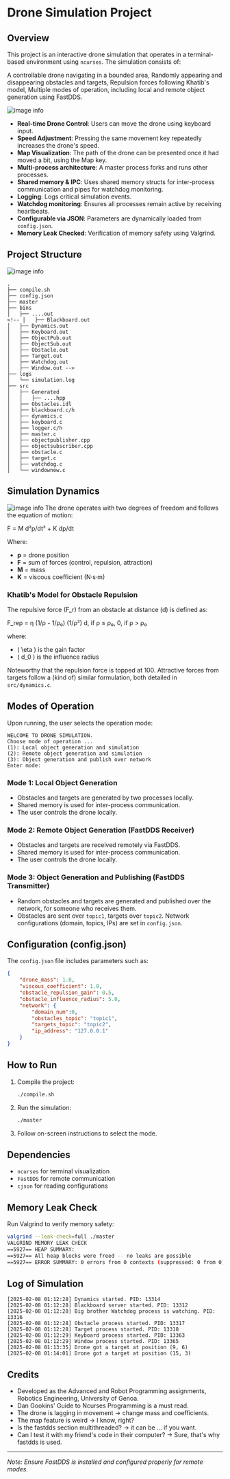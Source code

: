# Drone Simulation Project

## Overview
This project is an interactive drone simulation that operates in a terminal-based environment using `ncurses`. The simulation consists of:

A controllable drone navigating in a bounded area, Randomly appearing and disappearing obstacles and targets, Repulsion forces following Khatib's model, Multiple modes of operation, including local and remote object generation using FastDDS.

![image info](imgs/screencast.gif)

- **Real-time Drone Control**: Users can move the drone using keyboard input.
- **Speed Adjustment**: Pressing the same movement key repeatedly increases the drone's speed.
- **Map Visualization**: The path of the drone can be presented once it had moved a bit, using the Map key.
- **Multi-process architecture**: A master process forks and runs other processes.
- **Shared memory & IPC**: Uses shared memory structs for inter-process communication and pipes for watchdog monitoring.
- **Logging**: Logs critical simulation events.
- **Watchdog monitoring**: Ensures all processes remain active by receiving heartbeats.
- **Configurable via JSON**: Parameters are dynamically loaded from `config.json`.
- **Memory Leak Checked**: Verification of memory safety using Valgrind.

## Project Structure
![image info](imgs/structure.png)
```
.
├── compile.sh
├── config.json
├── master
├── bins
│   ├── ....out
<!-- │   ├── Blackboard.out
│   ├── Dynamics.out
│   ├── Keyboard.out
│   ├── ObjectPub.out
│   ├── ObjectSub.out
│   ├── Obstacle.out
│   ├── Target.out
│   ├── Watchdog.out
│   ├── Window.out -->
├── logs
│   └── simulation.log
├── src
│   ├── Generated
│   │   ├── ....hpp
│   ├── Obstacles.idl
│   ├── blackboard.c/h
│   ├── dynamics.c
│   ├── keyboard.c
│   ├── logger.c/h
│   ├── master.c
│   ├── objectpublisher.cpp
│   ├── objectsubscriber.cpp
│   ├── obstacle.c
│   ├── target.c
│   ├── watchdog.c
│   └── windownew.c
``` 

## Simulation Dynamics
![image info](imgs/forcefield.png)
The drone operates with two degrees of freedom and follows the equation of motion:

F = M d²p/dt² + K dp/dt

Where:
- **p** = drone position
- **F** = sum of forces (control, repulsion, attraction)
- **M** = mass 
- **K** = viscous coefficient (N·s·m)

### Khatib's Model for Obstacle Repulsion
The repulsive force \(F_r\) from an obstacle at distance \(d\) is defined as:

F_rep =
    η (1/ρ - 1/ρ₀) (1/ρ²) d,  if ρ ≤ ρ₀, 
    0,                     if ρ > ρ₀

where:
- \( \eta \) is the gain factor
- \( d_0 \) is the influence radius

Noteworthy that the repulsion force is topped at 100. Attractive forces from targets follow a (kind of) similar formulation, both detailed in `src/dynamics.c`. 

## Modes of Operation

Upon running, the user selects the operation mode:
```
WELCOME TO DRONE SIMULATION.
Choose mode of operation ...
(1): Local object generation and simulation
(2): Remote object generation and simulation
(3): Object generation and publish over network
Enter mode:
```
### Mode 1: Local Object Generation
- Obstacles and targets are generated by two processes locally.
- Shared memory is used for inter-process communication.
- The user controls the drone locally.

### Mode 2: Remote Object Generation (FastDDS Receiver)
- Obstacles and targets are received remotely via FastDDS.
- Shared memory is used for inter-process communication.
- The user controls the drone locally.

### Mode 3: Object Generation and Publishing (FastDDS Transmitter)
- Random obstacles and targets are generated and published over the network, for someone who receives them.
- Obstacles are sent over `topic1`, targets over `topic2`. Network configurations (domain, topics, IPs) are set in `config.json`.

## Configuration (config.json)
The `config.json` file includes parameters such as:
```json
{
    "drone_mass": 1.0,
    "viscous_coefficient": 1.0,
    "obstacle_repulsion_gain": 0.5,
    "obstacle_influence_radius": 5.0,
    "network": {
        "domain_num":0,
        "obstacles_topic": "topic1",
        "targets_topic": "topic2",
        "ip_address": "127.0.0.1"
    }
}
```
## How to Run
1. Compile the project:
   ```bash
   ./compile.sh
   ```
2. Run the simulation:
   ```bash
   ./master
   ```
3. Follow on-screen instructions to select the mode.

## Dependencies
- `ncurses` for terminal visualization
- `FastDDS` for remote communication
- `cjson`   for reading configurations

## Memory Leak Check
Run Valgrind to verify memory safety:
```bash
valgrind --leak-check=full ./master
VALGRIND MEMORY LEAK CHECK
==5927== HEAP SUMMARY:
==5927== All heap blocks were freed -- no leaks are possible
==5927== ERROR SUMMARY: 0 errors from 0 contexts (suppressed: 0 from 0)
```

## Log of Simulation
```
[2025-02-08 01:12:28] Dynamics started. PID: 13314
[2025-02-08 01:12:28] Blackboard server started. PID: 13312
[2025-02-08 01:12:28] Big brother Watchdog process is watching. PID: 13316
[2025-02-08 01:12:28] Obstacle process started. PID: 13317
[2025-02-08 01:12:28] Target process started. PID: 13318
[2025-02-08 01:12:29] Keyboard process started. PID: 13363
[2025-02-08 01:12:29] Window process started. PID: 13365
[2025-02-08 01:13:35] Drone got a target at position (9, 6)
[2025-02-08 01:14:01] Drone got a target at position (15, 3)
```

## Credits
- Developed as the Advanced and Robot Programming assignments, Robotics Engineering, University of Genoa. 
- Dan Gookins' Guide to Ncurses Programming is a must read.
- The drone is lagging in movement -> change mass and coefficients. 
- The map feature is weird -> I know, right?
- Is the fastdds section multithreaded? -> it can be ... if you want.
- Can I test it with my friend's code in their computer? -> Sure, that's why fastdds is used. 

---
*Note: Ensure FastDDS is installed and configured properly for remote modes.*

